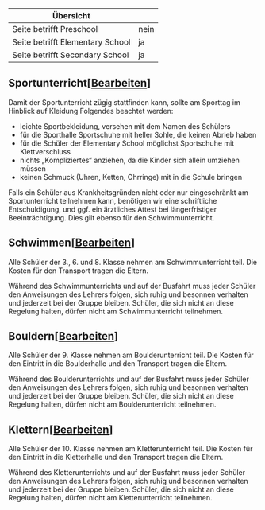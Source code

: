 | Übersicht | |
| --- | --- |
| Seite betrifft Preschool | nein |
| Seite betrifft Elementary School | ja |
| Seite betrifft Secondary School | ja |

## Sportunterricht\[[Bearbeiten](/ISB-Eltern-wiki/de/index.php?title=Sportunterricht_(Schwimmen,_Bouldern_und_Klettern)&action=edit&section=1 "Abschnitt bearbeiten: Sportunterricht")\]

Damit der Sportunterricht zügig stattfinden kann, sollte am Sporttag im Hinblick auf Kleidung Folgendes beachtet werden:

-   leichte Sportbekleidung, versehen mit dem Namen des Schülers
-   für die Sporthalle Sportschuhe mit heller Sohle, die keinen Abrieb haben
-   für die Schüler der Elementary School möglichst Sportschuhe mit Klettverschluss
-   nichts „Kompliziertes“ anziehen, da die Kinder sich allein umziehen müssen
-   keinen Schmuck (Uhren, Ketten, Ohrringe) mit in die Schule bringen

Falls ein Schüler aus Krankheitsgründen nicht oder nur eingeschränkt am Sportunterricht teilnehmen kann, benötigen wir eine schriftliche Entschuldigung, und ggf. ein ärztliches Attest bei längerfristiger Beeinträchtigung. Dies gilt ebenso für den Schwimmunterricht.

## Schwimmen\[[Bearbeiten](/ISB-Eltern-wiki/de/index.php?title=Sportunterricht_(Schwimmen,_Bouldern_und_Klettern)&action=edit&section=2 "Abschnitt bearbeiten: Schwimmen")\]

Alle Schüler der 3., 6. und 8. Klasse nehmen am Schwimmunterricht teil. Die Kosten für den Transport tragen die Eltern.

Während des Schwimmunterrichts und auf der Busfahrt muss jeder Schüler den Anweisungen des Lehrers folgen, sich ruhig und besonnen verhalten und jederzeit bei der Gruppe bleiben. Schüler, die sich nicht an diese Regelung halten, dürfen nicht am Schwimmunterricht teilnehmen.

## Bouldern\[[Bearbeiten](/ISB-Eltern-wiki/de/index.php?title=Sportunterricht_(Schwimmen,_Bouldern_und_Klettern)&action=edit&section=3 "Abschnitt bearbeiten: Bouldern")\]

Alle Schüler der 9. Klasse nehmen am Boulderunterricht teil. Die Kosten für den Eintritt in die Boulderhalle und den Transport tragen die Eltern.

Während des Boulderunterrichts und auf der Busfahrt muss jeder Schüler den Anweisungen des Lehrers folgen, sich ruhig und besonnen verhalten und jederzeit bei der Gruppe bleiben. Schüler, die sich nicht an diese Regelung halten, dürfen nicht am Boulderunterricht teilnehmen.

## Klettern\[[Bearbeiten](/ISB-Eltern-wiki/de/index.php?title=Sportunterricht_(Schwimmen,_Bouldern_und_Klettern)&action=edit&section=4 "Abschnitt bearbeiten: Klettern")\]

Alle Schüler der 10. Klasse nehmen am Kletterunterricht teil. Die Kosten für den Eintritt in die Kletterhalle und den Transport tragen die Eltern.

Während des Kletterunterrichts und auf der Busfahrt muss jeder Schüler den Anweisungen des Lehrers folgen, sich ruhig und besonnen verhalten und jederzeit bei der Gruppe bleiben. Schüler, die sich nicht an diese Regelung halten, dürfen nicht am Kletterunterricht teilnehmen.